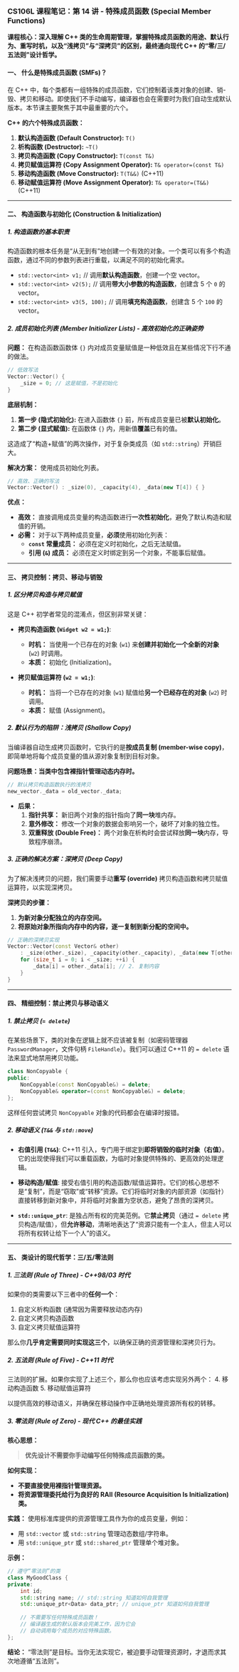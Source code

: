 ### **CS106L 课程笔记：第 14 讲 - 特殊成员函数 (Special Member Functions)**

**课程核心：深入理解 C++ 类的生命周期管理，掌握特殊成员函数的用途、默认行为、重写时机，以及“浅拷贝”与“深拷贝”的区别，最终通向现代 C++ 的“零/三/五法则”设计哲学。**

#### **一、 什么是特殊成员函数 (SMFs)？**

在 C++ 中，每个类都有一组特殊的成员函数，它们控制着该类对象的创建、销-毁、拷贝和移动。即使我们不手动编写，编译器也会在需要时为我们自动生成默认版本。本节课主要聚焦于其中最重要的六个。

**C++ 的六个特殊成员函数：**
1.  **默认构造函数 (Default Constructor):** `T()`
2.  **析构函数 (Destructor):** `~T()`
3.  **拷贝构造函数 (Copy Constructor):** `T(const T&)`
4.  **拷贝赋值运算符 (Copy Assignment Operator):** `T& operator=(const T&)`
5.  **移动构造函数 (Move Constructor):** `T(T&&)` (C++11)
6.  **移动赋值运算符 (Move Assignment Operator):** `T& operator=(T&&)` (C++11)

---

#### **二、 构造函数与初始化 (Construction & Initialization)**

##### **1. 构造函数的基本职责**
构造函数的根本任务是“从无到有”地创建一个有效的对象。一个类可以有多个构造函数，通过不同的参数列表进行重载，以满足不同的初始化需求。
*   `std::vector<int> v1;`  // 调用**默认构造函数**，创建一个空 vector。
*   `std::vector<int> v2(5);` // 调用**带大小参数的构造函数**，创建含 5 个 `0` 的 vector。
*   `std::vector<int> v3(5, 100);` // 调用**填充构造函数**，创建含 5 个 `100` 的 vector。

##### **2. 成员初始化列表 (Member Initializer Lists) - 高效初始化的正确姿势**

**问题：** 在构造函数函数体 `{}` 内对成员变量赋值是一种低效且在某些情况下行不通的做法。

```cpp
// 低效写法
Vector::Vector() {
    _size = 0; // 这是赋值，不是初始化
}
```

**底层机制：**
1.  **第一步 (隐式初始化):** 在进入函数体 `{}` 前，所有成员变量已被**默认初始化**。
2.  **第二步 (显式赋值):** 在函数体 `{}` 内，用新值**覆盖**已有的值。

这造成了“构造+赋值”的两次操作，对于复杂类成员（如 `std::string`）开销巨大。

**解决方案：** 使用成员初始化列表。

```cpp
// 高效、正确的写法
Vector::Vector() : _size(0), _capacity(4), _data(new T[4]) { }
```

**优点：**
*   **高效：** 直接调用成员变量的构造函数进行**一次性初始化**，避免了默认构造和赋值的开销。
*   **必需：** 对于以下两种成员变量，**必须**使用初始化列表：
    *   **`const` 常量成员：** 必须在定义时初始化，之后无法赋值。
    *   **引用 (`&`) 成员：** 必须在定义时绑定到另一个对象，不能事后赋值。

---

#### **三、 拷贝控制：拷贝、移动与销毁**

##### **1. 区分拷贝构造与拷贝赋值**

这是 C++ 初学者常见的混淆点，但区别非常关键：

*   **拷贝构造函数 (`Widget w2 = w1;`)**:
    *   **时机：** 当使用一个已存在的对象 (`w1`) 来**创建并初始化一个全新的对象** (`w2`) 时调用。
    *   **本质：** 初始化 (Initialization)。

*   **拷贝赋值运算符 (`w2 = w1;`)**:
    *   **时机：** 当将一个已存在的对象 (`w1`) 赋值给**另一个已经存在的对象** (`w2`) 时调用。
    *   **本质：** 赋值 (Assignment)。

##### **2. 默认行为的陷阱：浅拷贝 (Shallow Copy)**

当编译器自动生成拷贝函数时，它执行的是**按成员复制 (member-wise copy)**，即简单地将每个成员变量的值从源对象复制到目标对象。

**问题场景：当类中包含裸指针管理动态内存时。**

```cpp
// 默认拷贝构造函数执行的浅拷贝
new_vector._data = old_vector._data;
```
*   **后果：**
    1.  **指针共享：** 新旧两个对象的指针指向了**同一块**堆内存。
    2.  **意外修改：** 修改一个对象的数据会影响另一个，破坏了对象的独立性。
    3.  **双重释放 (Double Free)：** 两个对象在析构时会尝试释放**同一块**内存，导致程序崩溃。

##### **3. 正确的解决方案：深拷贝 (Deep Copy)**

为了解决浅拷贝的问题，我们需要手动**重写 (override)** 拷贝构造函数和拷贝赋值运算符，以实现深拷贝。

**深拷贝的步骤：**
1.  **为新对象分配独立的内存空间。**
2.  **将原始对象所指向内存中的内容，逐一复制到新分配的空间中。**

```cpp
// 正确的深拷贝实现
Vector::Vector(const Vector& other) 
    : _size(other._size), _capacity(other._capacity), _data(new T[other._capacity]) { // 1. 分配新内存
    for (size_t i = 0; i < _size; ++i) {
        _data[i] = other._data[i]; // 2. 复制内容
    }
}
```

---

#### **四、 精细控制：禁止拷贝与移动语义**

##### **1. 禁止拷贝 (`= delete`)**

在某些场景下，类的对象在逻辑上就不应该被复制（如密码管理器 `PasswordManager`，文件句柄 `FileHandle`）。我们可以通过 C++11 的 `= delete` 语法来显式地禁用拷贝功能。

```cpp
class NonCopyable {
public:
    NonCopyable(const NonCopyable&) = delete;
    NonCopyable& operator=(const NonCopyable&) = delete;
};
```
这样任何尝试拷贝 `NonCopyable` 对象的代码都会在编译时报错。

##### **2. 移动语义 (`T&&` 与 `std::move`)**

*   **右值引用 (`T&&`)**: C++11 引入，专门用于绑定到**即将销毁的临时对象（右值）**。它的出现使得我们可以重载函数，为临时对象提供特殊的、更高效的处理逻辑。

*   **移动构造/赋值**: 接受右值引用的构造函数/赋值运算符。它们的核心思想不是“复制”，而是“窃取”或“转移”资源。它们将临时对象的内部资源（如指针）直接转移到新对象中，并将临时对象置为空状态，避免了昂贵的深拷贝。

*   **`std::unique_ptr`**: 是独占所有权的完美范例。它**禁止拷贝**（通过 `= delete` 拷贝构造/赋值），但**允许移动**，清晰地表达了“资源只能有一个主人，但主人可以将所有权转让给下一个人”的语义。

---

#### **五、 类设计的现代哲学：三/五/零法则**

##### **1. 三法则 (Rule of Three) - C++98/03 时代**
如果你的类需要以下三者中的**任何一个**：
1.  自定义析构函数 (通常因为需要释放动态内存)
2.  自定义拷贝构造函数
3.  自定义拷贝赋值运算符

那么你**几乎肯定需要同时实现这三个**，以确保正确的资源管理和深拷贝行为。

##### **2. 五法则 (Rule of Five) - C++11 时代**
三法则的扩展。如果你实现了上述三个，那么你也应该考虑实现另外两个：
4.  移动构造函数
5.  移动赋值运算符

以提供高效的移动语义，并确保在移动操作中正确地处理资源所有权的转移。

##### **3. 零法则 (Rule of Zero) - 现代 C++ 的最佳实践**

**核心思想：**
> **优先设计不需要你手动编写任何特殊成员函数的类。**

**如何实现：**
*   **不要直接使用裸指针管理资源。**
*   **将资源管理委托给行为良好的 RAII (Resource Acquisition Is Initialization) 类。**

**实践：**
使用标准库提供的资源管理工具作为你的成员变量，例如：
*   用 `std::vector` 或 `std::string` 管理动态数组/字符串。
*   用 `std::unique_ptr` 或 `std::shared_ptr` 管理单个堆对象。

**示例：**
```cpp
// 遵守“零法则”的类
class MyGoodClass {
private:
    int id;
    std::string name; // std::string 知道如何自我管理
    std::unique_ptr<Data> data_ptr; // unique_ptr 知道如何自我管理
    
    // 不需要写任何特殊成员函数！
    // 编译器生成的默认版本会完美工作，因为它会
    // 自动调用每个成员的对应特殊函数。
};
```

**结论：** “零法则”是目标。当你无法实现它，被迫要手动管理资源时，才退而求其次地遵循“五法则”。
